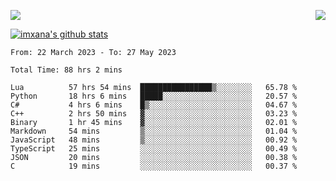 <p>
  <a href="https://count.getloli.com/"><img src="https://count.getloli.com/get/@xana.readme?theme=moebooru-h"></a>
  <img src="https://weather-icon.journeyad.repl.co/@hangzhou?v=1" align="right">
</p>


<a href="https://github.com/imxana"><img align="center" src="https://github-readme-stats.vercel.app/api?username=imxana&show_icons=true&include_all_commits=true&hide_border=tru&custom_title=imxana%27s%20Github%20Stats" alt="imxana's github stats" /></a> 

<!--START_SECTION:waka-->

```text
From: 22 March 2023 - To: 27 May 2023

Total Time: 88 hrs 2 mins

Lua          57 hrs 54 mins  ████████████████▒░░░░░░░░   65.78 %
Python       18 hrs 6 mins   █████░░░░░░░░░░░░░░░░░░░░   20.57 %
C#           4 hrs 6 mins    █▒░░░░░░░░░░░░░░░░░░░░░░░   04.67 %
C++          2 hrs 50 mins   ▓░░░░░░░░░░░░░░░░░░░░░░░░   03.23 %
Binary       1 hr 45 mins    ▓░░░░░░░░░░░░░░░░░░░░░░░░   02.01 %
Markdown     54 mins         ▒░░░░░░░░░░░░░░░░░░░░░░░░   01.04 %
JavaScript   48 mins         ▒░░░░░░░░░░░░░░░░░░░░░░░░   00.92 %
TypeScript   25 mins         ░░░░░░░░░░░░░░░░░░░░░░░░░   00.49 %
JSON         20 mins         ░░░░░░░░░░░░░░░░░░░░░░░░░   00.38 %
C            19 mins         ░░░░░░░░░░░░░░░░░░░░░░░░░   00.37 %
```

<!--END_SECTION:waka-->
